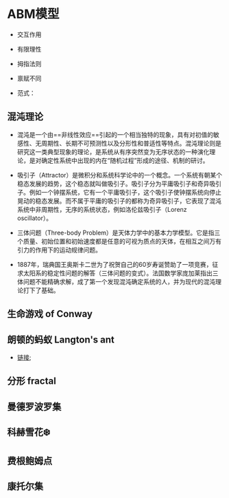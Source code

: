 #  ABM模型


- 交互作用
- 有限理性
- 拇指法则
- 禀赋不同


- 范式：


## 混沌理论


- 混沌是一个由==非线性效应==引起的一个相当独特的现象，具有对初值的敏感性、无周期性、长期不可预测性以及分形性和普适性等特点。混沌理论则是研究这一类典型现象的理论，是系统从有序突然变为无序状态的一种演化理论，是对确定性系统中出现的内在“随机过程”形成的途径、机制的研讨。


- 吸引子（Attractor）是微积分和系统科学论中的一个概念。一个系统有朝某个稳态发展的趋势，这个稳态就叫做吸引子。吸引子分为平庸吸引子和奇异吸引子。例如一个钟摆系统，它有一个平庸吸引子，这个吸引子使钟摆系统向停止晃动的稳态发展。而不属于平庸的吸引子的都称为奇异吸引子，它表现了混沌系统中非周期性，无序的系统状态，例如洛伦兹吸引子（Lorenz oscillator）。

- 三体问题（Three-body Problem）是天体力学中的基本力学模型。它是指三个质量、初始位置和初始速度都是任意的可视为质点的天体，在相互之间万有引力的作用下的运动规律问题。

- 1887年，瑞典国王奥斯卡二世为了祝贺自己的60岁寿诞赞助了一项竞赛，征求太阳系的稳定性问题的解答（三体问题的变式）。法国数学家庞加莱指出三体问题不能精确求解，成了第一个发现混沌确定系统的人，并为现代的混沌理论打下了基础。


## 生命游戏 of Conway

## 朗顿的蚂蚁 Langton's ant

- [链接](https://wiki.swarma.org/index.php/朗顿的蚂蚁_Langton%27s_ant);


## 分形 fractal

## 曼德罗波罗集

## 科赫雪花❄️

## 费根鲍姆点

## 康托尔集

